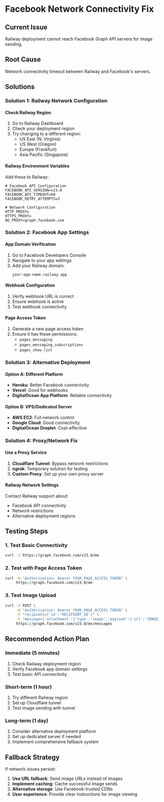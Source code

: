 # Facebook Network Connectivity Fix

## Current Issue
Railway deployment cannot reach Facebook Graph API servers for image sending.

## Root Cause
Network connectivity timeout between Railway and Facebook's servers.

## Solutions

### Solution 1: Railway Network Configuration

#### Check Railway Region
1. Go to Railway Dashboard
2. Check your deployment region
3. Try changing to a different region:
   - US East (N. Virginia)
   - US West (Oregon)
   - Europe (Frankfurt)
   - Asia Pacific (Singapore)

#### Railway Environment Variables
Add these to Railway:
```env
# Facebook API Configuration
FACEBOOK_API_VERSION=v23.0
FACEBOOK_API_TIMEOUT=60
FACEBOOK_RETRY_ATTEMPTS=3

# Network Configuration
HTTP_PROXY=
HTTPS_PROXY=
NO_PROXY=graph.facebook.com
```

### Solution 2: Facebook App Settings

#### App Domain Verification
1. Go to Facebook Developers Console
2. Navigate to your app settings
3. Add your Railway domain:
   ```
   your-app-name.railway.app
   ```

#### Webhook Configuration
1. Verify webhook URL is correct
2. Ensure webhook is active
3. Test webhook connectivity

#### Page Access Token
1. Generate a new page access token
2. Ensure it has these permissions:
   - `pages_messaging`
   - `pages_messaging_subscriptions`
   - `pages_show_list`

### Solution 3: Alternative Deployment

#### Option A: Different Platform
- **Heroku**: Better Facebook connectivity
- **Vercel**: Good for webhooks
- **DigitalOcean App Platform**: Reliable connectivity

#### Option B: VPS/Dedicated Server
- **AWS EC2**: Full network control
- **Google Cloud**: Good connectivity
- **DigitalOcean Droplet**: Cost-effective

### Solution 4: Proxy/Network Fix

#### Use a Proxy Service
1. **Cloudflare Tunnel**: Bypass network restrictions
2. **ngrok**: Temporary solution for testing
3. **Custom Proxy**: Set up your own proxy server

#### Railway Network Settings
Contact Railway support about:
- Facebook API connectivity
- Network restrictions
- Alternative deployment regions

## Testing Steps

### 1. Test Basic Connectivity
```bash
curl -I https://graph.facebook.com/v23.0/me
```

### 2. Test with Page Access Token
```bash
curl -H "Authorization: Bearer YOUR_PAGE_ACCESS_TOKEN" \
     https://graph.facebook.com/v23.0/me
```

### 3. Test Image Upload
```bash
curl -X POST \
     -H "Authorization: Bearer YOUR_PAGE_ACCESS_TOKEN" \
     -F "recipient={'id':'RECIPIENT_ID'}" \
     -F "message={'attachment':{'type':'image','payload':{'url':'IMAGE_URL'}}}" \
     https://graph.facebook.com/v23.0/me/messages
```

## Recommended Action Plan

### Immediate (5 minutes)
1. Check Railway deployment region
2. Verify Facebook app domain settings
3. Test basic API connectivity

### Short-term (1 hour)
1. Try different Railway region
2. Set up Cloudflare tunnel
3. Test image sending with tunnel

### Long-term (1 day)
1. Consider alternative deployment platform
2. Set up dedicated server if needed
3. Implement comprehensive fallback system

## Fallback Strategy

If network issues persist:
1. **Use URL fallback**: Send image URLs instead of images
2. **Implement caching**: Cache successful image sends
3. **Alternative storage**: Use Facebook-trusted CDNs
4. **User experience**: Provide clear instructions for image viewing